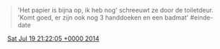 > 'Het papier is bijna op, ik heb nog' schreeuwt ze door de toiletdeur\. 'Komt goed, er zijn ook nog 3 handdoeken en een badmat' \#einde\-date

<img src="../../media/tweet.ico" width="12" /> [Sat Jul 19 21:22:05 +0000 2014](https://twitter.com/DromerDenker/status/490607533393203200)